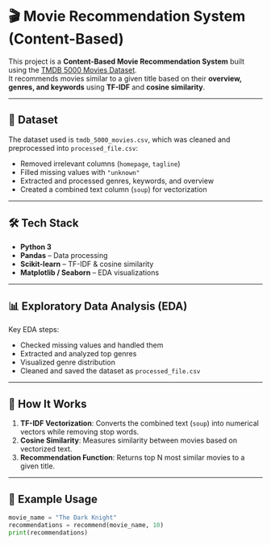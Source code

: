 # 🎬 Movie Recommendation System (Content-Based)

This project is a **Content-Based Movie Recommendation System** built using the [TMDB 5000 Movies Dataset](https://www.kaggle.com/datasets/tmdb/tmdb-movie-metadata).  
It recommends movies similar to a given title based on their **overview, genres, and keywords** using **TF-IDF** and **cosine similarity**.

---

## 📂 Dataset
The dataset used is `tmdb_5000_movies.csv`, which was cleaned and preprocessed into `processed_file.csv`:
- Removed irrelevant columns (`homepage`, `tagline`)
- Filled missing values with `"unknown"`
- Extracted and processed genres, keywords, and overview
- Created a combined text column (`soup`) for vectorization

---

## 🛠️ Tech Stack
- **Python 3**
- **Pandas** – Data processing  
- **Scikit-learn** – TF-IDF & cosine similarity  
- **Matplotlib / Seaborn** – EDA visualizations  

---

## 📊 Exploratory Data Analysis (EDA)
Key EDA steps:
- Checked missing values and handled them
- Extracted and analyzed top genres
- Visualized genre distribution
- Cleaned and saved the dataset as `processed_file.csv`

---

## 🚀 How It Works
1. **TF-IDF Vectorization**: Converts the combined text (`soup`) into numerical vectors while removing stop words.
2. **Cosine Similarity**: Measures similarity between movies based on vectorized text.
3. **Recommendation Function**: Returns top N most similar movies to a given title.

---

## 📜 Example Usage
```python
movie_name = "The Dark Knight"
recommendations = recommend(movie_name, 10)
print(recommendations)
